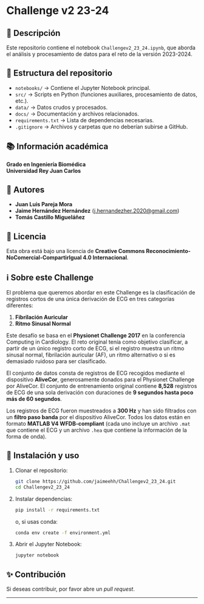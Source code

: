 # Challenge v2 23-24

## 📌 Descripción
Este repositorio contiene el notebook `Challengev2_23_24.ipynb`, que aborda el análisis y procesamiento de datos para el reto de la versión 2023-2024.

## 📂 Estructura del repositorio
- `notebooks/` → Contiene el Jupyter Notebook principal.
- `src/` → Scripts en Python (funciones auxiliares, procesamiento de datos, etc.).
- `data/` → Datos crudos y procesados.
- `docs/` → Documentación y archivos relacionados.
- `requirements.txt` → Lista de dependencias necesarias.
- `.gitignore` → Archivos y carpetas que no deberían subirse a GitHub.

## 📚 Información académica
**Grado en Ingeniería Biomédica**  
**Universidad Rey Juan Carlos**

## 👥 Autores
- **Juan Luis Pareja Mora** 
- **Jaime Hernández Hernández** ([j.hernandezher.2020@gmail.com](mailto:j.hernandezher.2020@gmail.com))
- **Tomás Castillo Migueláñez** 

## 📜 Licencia
Esta obra está bajo una licencia de **Creative Commons Reconocimiento-NoComercial-CompartirIgual 4.0 Internacional**.

## ℹ️ Sobre este Challenge
El problema que queremos abordar en este Challenge es la clasificación de registros cortos de una única derivación de ECG en tres categorías diferentes:

1. **Fibrilación Auricular**
2. **Ritmo Sinusal Normal**

Este desafío se basa en el **Physionet Challenge 2017** en la conferencia Computing in Cardiology. El reto original tenía como objetivo clasificar, a partir de un único registro corto de ECG, si el registro muestra un ritmo sinusal normal, fibrilación auricular (AF), un ritmo alternativo o si es demasiado ruidoso para ser clasificado.

El conjunto de datos consta de registros de ECG recogidos mediante el dispositivo **AliveCor**, generosamente donados para el Physionet Challenge por AliveCor. El conjunto de entrenamiento original contiene **8,528** registros de ECG de una sola derivación con duraciones de **9 segundos hasta poco más de 60 segundos**.

Los registros de ECG fueron muestreados a **300 Hz** y han sido filtrados con un **filtro paso banda** por el dispositivo AliveCor. Todos los datos están en formato **MATLAB V4 WFDB-compliant** (cada uno incluye un archivo `.mat` que contiene el ECG y un archivo `.hea` que contiene la información de la forma de onda).

## 🚀 Instalación y uso
1. Clonar el repositorio:
   ```bash
   git clone https://github.com/jaimeehh/Challengev2_23_24.git
   cd Challengev2_23_24
   ```
2. Instalar dependencias:
   ```bash
   pip install -r requirements.txt
   ```
   o, si usas conda:
   ```bash
   conda env create -f environment.yml
   ```

3. Abrir el Jupyter Notebook:
   ```bash
   jupyter notebook
   ```

## ✨ Contribución
Si deseas contribuir, por favor abre un *pull request*.

---


